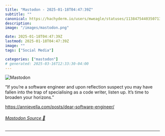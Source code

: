 ```yaml
---
title: "Mastodon - 2025-01-18T04:47:39Z"
subtitle: ""
canonical: https://hachyderm.io/users/mweagle/statuses/113847544035071366
description:
image: "/images/mastodon.png"

date: 2025-01-18T04:47:39Z
lastmod: 2025-01-18T04:47:39Z
image: ""
tags: ["Social Media"]

categories: ["mastodon"]
# generated: 2025-03-16T12:33:30-04:00
---
```

![Mastodon](/images/mastodon.png)

<p>“If you’re a software engineer and upon reflection suspect you may have fallen into the trap of specialising as a code writer, listen up. It’s time to broaden your horizons.”</p><p><a href="https://annievella.com/posts/dear-software-engineer/" target="_blank" rel="nofollow noopener noreferrer" translate="no"><span class="invisible">https://</span><span class="ellipsis">annievella.com/posts/dear-soft</span><span class="invisible">ware-engineer/</span></a></p>


###### [Mastodon Source 🐘](https://hachyderm.io/@mweagle/113847544035071366)

___
